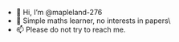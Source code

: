 - 👋 Hi, I’m @mapleland-276
- 👀 Simple maths learner, no interests in papers\
- 📫 Please do not try to reach me.

<!---
oMapleRay/oMapleRay is a ✨ special ✨ repository because its `README.md` (this file) appears on your GitHub profile.
You can click the Preview link to take a look at your changes.
--->
